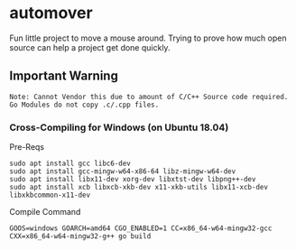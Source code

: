 # automover

Fun little project to move a mouse around. Trying to prove how much open source can help a project get done quickly.

## Important Warning

```
Note: Cannot Vendor this due to amount of C/C++ Source code required. Go Modules do not copy .c/.cpp files.
```

### Cross-Compiling for Windows (on Ubuntu 18.04)
Pre-Reqs
```
sudo apt install gcc libc6-dev
sudo apt install gcc-mingw-w64-x86-64 libz-mingw-w64-dev
sudo apt install libx11-dev xorg-dev libxtst-dev libpng++-dev
sudo apt install xcb libxcb-xkb-dev x11-xkb-utils libx11-xcb-dev libxkbcommon-x11-dev
```
Compile Command
```
GOOS=windows GOARCH=amd64 CGO_ENABLED=1 CC=x86_64-w64-mingw32-gcc CXX=x86_64-w64-mingw32-g++ go build
```